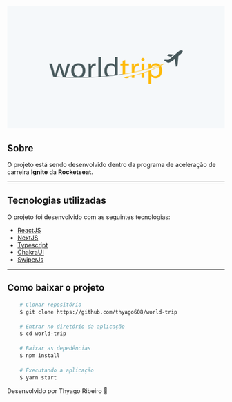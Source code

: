<p align="center">
    <img src="public/images/capa.svg" alt="world-trip"/>
</p>

## Sobre

O projeto está sendo desenvolvido dentro da programa de aceleração de carreira **Ignite** da **Rocketseat**. 

---

## Tecnologias utilizadas

O projeto foi desenvolvido com as seguintes tecnologias:

- [ReactJS](https://pt-br.reactjs.org/)
- [NextJS](https://nextjs.org/)
- [Typescript](https://www.typescriptlang.org/)
- [ChakraUI](https://chakra-ui.com/)
- [SwiperJs](https://swiperjs.com/)


---

## Como baixar o projeto

```bash
    # Clonar repositório
    $ git clone https://github.com/thyago608/world-trip

    # Entrar no diretório da aplicação
    $ cd world-trip

    # Baixar as depedências
    $ npm install

    # Executando a aplicação
    $ yarn start
```


Desenvolvido por Thyago Ribeiro 👋
